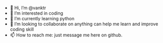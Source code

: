 - 👋 Hi, I’m @vanktr
- 👀 I’m interested in coding
- 🌱 I’m currently learning python
- 💞️ I’m looking to collaborate on anything can help me learn and improve coding skill
- 📫 How to reach me: just message me here on github.

<!---
vanktr/vanktr is a ✨ special ✨ repository because its `README.md` (this file) appears on your GitHub profile.
You can click the Preview link to take a look at your changes.
--->

